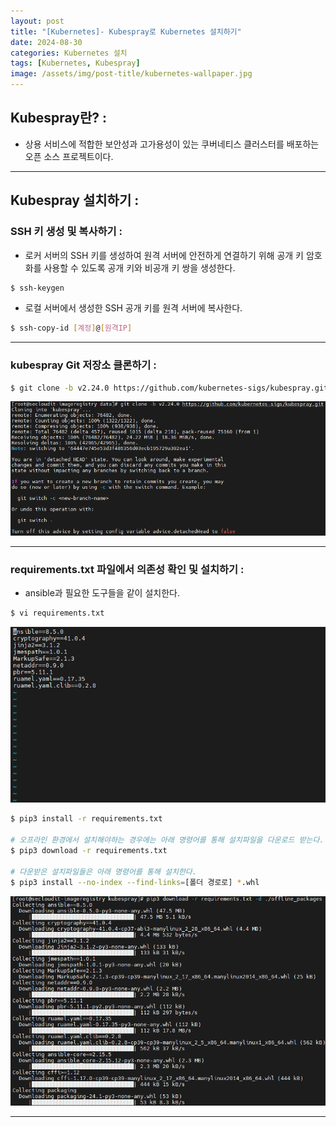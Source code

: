```yaml
---
layout: post
title: "[Kubernetes]- Kubespray로 Kubernetes 설치하기"
date: 2024-08-30
categories: Kubernetes 설치
tags: [Kubernetes, Kubespray]
image: /assets/img/post-title/kubernetes-wallpaper.jpg
---
```


## Kubespray란? :
- 상용 서비스에 적합한 보안성과 고가용성이 있는 쿠버네티스 클러스터를 배포하는 오픈 소스 프로젝트이다.

* * *

## Kubespray 설치하기 :
### SSH 키 생성 및 복사하기 :
- 로커 서버의 SSH 키를 생성하여 원격 서버에 안전하게 연결하기 위해 공개 키 암호화를 사용할 수 있도록 공개 키와 비공개 키 쌍을 생성한다.

```bash
$ ssh-keygen
```

- 로컬 서버에서 생성한 SSH 공개 키를 원격 서버에 복사한다.

```bash
$ ssh-copy-id [계정]@[원격IP]
```

* * *

### kubespray Git 저장소 클론하기 :

```bash
$ git clone -b v2.24.0 https://github.com/kubernetes-sigs/kubespray.git
```

[![kubespray Git 저장소 클론](/assets/img/post/kubespray/kubespray%20Git%20저장소%20클론.png)](/assets/img/post/kubespray/kubespray%20Git%20저장소%20클론.png)

* * *

### requirements.txt 파일에서 의존성 확인 및 설치하기 :
- ansible과 필요한 도구들을 같이 설치한다.

```bash
$ vi requirements.txt
```

[![requirements.txt 파일에서 의존성 확인](/assets/img/post/kubespray/requirements.txt%20파일에서%20의존성%20확인.png)](/assets/img/post/kubespray/requirements.txt%20파일에서%20의존성%20확인.png)

```bash
$ pip3 install -r requirements.txt

# 오프라인 환경에서 설치해야하는 경우에는 아래 명령어를 통해 설치파일을 다운로드 받는다.
$ pip3 download -r requirements.txt

# 다운받은 설치파일들은 아래 명령어를 통해 설치한다.
$ pip3 install --no-index --find-links=[폴더 경로로] *.whl
```

[![requirements.txt 파일에서 의존성 설치](/assets/img/post/kubespray/requirements.txt%20파일에서%20의존성%20설치.png)](/assets/img/post/kubespray/requirements.txt%20파일에서%20의존성%20설치.png)

* * *